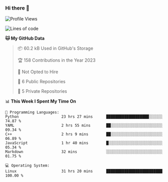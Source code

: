### Hi there 👋

<!--
**huayuan4396/huayuan4396** is a ✨ _special_ ✨ repository because its `README.md` (this file) appears on your GitHub profile.

Here are some ideas to get you started:

- 🔭 I’m currently working on ...
- 🌱 I’m currently learning ...
- 👯 I’m looking to collaborate on ...
- 🤔 I’m looking for help with ...
- 💬 Ask me about ...
- 📫 How to reach me: ...
- 😄 Pronouns: ...
- ⚡ Fun fact: ...
-->

<!--START_SECTION:waka-->
![Profile Views](http://img.shields.io/badge/Profile%20Views-308-blue)

![Lines of code](https://img.shields.io/badge/From%20Hello%20World%20I%27ve%20Written-141.8%20thousand%20lines%20of%20code-blue)

**🐱 My GitHub Data** 

> 📦 60.2 kB Used in GitHub's Storage 
 > 
> 🏆 158 Contributions in the Year 2023
 > 
> 🚫 Not Opted to Hire
 > 
> 📜 6 Public Repositories 
 > 
> 🔑 5 Private Repositories 
 > 
📊 **This Week I Spent My Time On** 

```text
💬 Programming Languages: 
Python                   23 hrs 27 mins      ███████████████████░░░░░░   74.87 % 
YAML                     2 hrs 55 mins       ██░░░░░░░░░░░░░░░░░░░░░░░   09.34 % 
C++                      2 hrs 9 mins        ██░░░░░░░░░░░░░░░░░░░░░░░   06.89 % 
JavaScript               1 hr 40 mins        █░░░░░░░░░░░░░░░░░░░░░░░░   05.34 % 
Markdown                 32 mins             ░░░░░░░░░░░░░░░░░░░░░░░░░   01.75 % 

💻 Operating System: 
Linux                    31 hrs 20 mins      █████████████████████████   100.00 % 
```


<!--END_SECTION:waka-->
